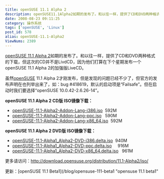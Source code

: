 ```yaml
---
title: openSUSE 11.1 Alpha 2
description: openSUSE11.1Alpha2如期的发布了。和以往一样，提供了CD和DVD两种格式的下载，但这次的CD并不是LivdCD，因为他们打算在下个星期发布一个openSUSE11.1Alpha2的加强版LiveCD。
date: 2008-08-23 09:11:25
category: 操作系统
tags: ['openSUSE', 'Linux']
post_id: 578
alias: openSUSE-11.1-Alpha2
ViewNums: 2389
---
```


[openSUSE 11.1 Alpha 2](/blog/opensuse-111-alpha2)如期的发布了。和以往一样，提供了CD和DVD两种格式的下载，但这次的CD并不是LivdCD，因为他们打算在下个星期发布一个openSUSE 11.1 Alpha 2的加强版LiveCD。

虽然[openSUSE](/tags/openSUSE) 11.1 Alpha 2才刚发布，但是发现的问题已经不少了，但官方的发布声明在也列举出来了，如：bug #418619，默认的启动项是“Failsafe”。但在启动时我们要选择“openSUSE 10.0.42-2.6.26-14”。

**openSUSE 11.1 Alpha 2 CD版 ISO镜像下载：**

* [openSUSE-11.1-Alpha2-Addon-Lang-i386.iso](http://download.opensuse.org/distribution/11.1-Alpha2/iso/cd/openSUSE-11.1-Alpha2-Addon-Lang-i386.iso)  592M
* [openSUSE-11.1-Alpha2-Addon-Lang-ppc.iso](http://download.opensuse.org/distribution/11.1-Alpha2/iso/cd/openSUSE-11.1-Alpha2-Addon-Lang-ppc.iso)   590M
* [openSUSE-11.1-Alpha2-Addon-Lang-x86_64.iso](http://download.opensuse.org/distribution/11.1-Alpha2/iso/cd/openSUSE-11.1-Alpha2-Addon-Lang-x86_64.iso)  592M

**openSUSE 11.1 Alpha 2 DVD版 ISO镜像下载：**

* [openSUSE-11.1-Alpha1_Alpha2-DVD-i386.delta.iso](http://download.opensuse.org/distribution/11.1-Alpha2/iso/delta/openSUSE-11.1-Alpha1_Alpha2-DVD-i386.delta.iso)  940M
* [openSUSE-11.1-Alpha1_Alpha2-DVD-ppc.delta.iso](http://download.opensuse.org/distribution/11.1-Alpha2/iso/delta/openSUSE-11.1-Alpha1_Alpha2-DVD-ppc.delta.iso)     916M
* [openSUSE-11.1-Alpha1_Alpha2-DVD-x86_64.delta.iso](http://download.opensuse.org/distribution/11.1-Alpha2/iso/delta/openSUSE-11.1-Alpha1_Alpha2-DVD-x86_64.delta.iso)   961M

更多请访问：<http://download.opensuse.org/distribution/11.1-Alpha2/iso/>

更新：[openSUSE 11.1 Beta1](/blog/opensuse-111-beta1 "opensuse 11.1 beta1"


